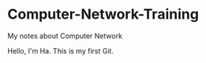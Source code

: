 # Computer-Network-Training
My notes about Computer Network

Hello, I'm Ha. This is my first Git.

<a name="pookie"></a>
